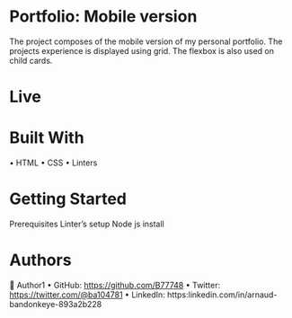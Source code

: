 
# Portfolio: Mobile version

The project composes of the mobile version of my personal portfolio. The projects experience is displayed using grid. The flexbox is also used on child cards.

# Live

# Built With

•	HTML
•	CSS
•	Linters

# Getting Started

Prerequisites
Linter’s setup
Node js install

# Authors

👤 Author1
•	GitHub: https://github.com/B77748 
•	Twitter: https://twitter.com/@ba104781 
•	LinkedIn: https:linkedin.com/in/arnaud-bandonkeye-893a2b228 

